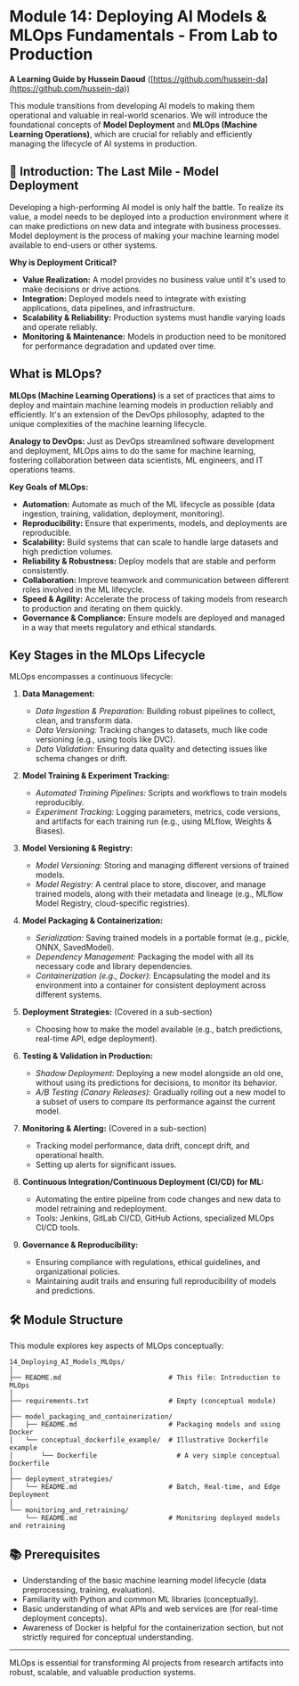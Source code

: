 # Module 14: Deploying AI Models & MLOps Fundamentals - From Lab to Production

**A Learning Guide by Hussein Daoud** ([https://github.com/hussein-da](https://github.com/hussein-da))

This module transitions from developing AI models to making them operational and valuable in real-world scenarios. We will introduce the foundational concepts of **Model Deployment** and **MLOps (Machine Learning Operations)**, which are crucial for reliably and efficiently managing the lifecycle of AI systems in production.

## 🚀 Introduction: The Last Mile - Model Deployment

Developing a high-performing AI model is only half the battle. To realize its value, a model needs to be deployed into a production environment where it can make predictions on new data and integrate with business processes. Model deployment is the process of making your machine learning model available to end-users or other systems.

**Why is Deployment Critical?**

*   **Value Realization:** A model provides no business value until it's used to make decisions or drive actions.
*   **Integration:** Deployed models need to integrate with existing applications, data pipelines, and infrastructure.
*   **Scalability & Reliability:** Production systems must handle varying loads and operate reliably.
*   **Monitoring & Maintenance:** Models in production need to be monitored for performance degradation and updated over time.

## What is MLOps?

**MLOps (Machine Learning Operations)** is a set of practices that aims to deploy and maintain machine learning models in production reliably and efficiently. It's an extension of the DevOps philosophy, adapted to the unique complexities of the machine learning lifecycle.

**Analogy to DevOps:** Just as DevOps streamlined software development and deployment, MLOps aims to do the same for machine learning, fostering collaboration between data scientists, ML engineers, and IT operations teams.

**Key Goals of MLOps:**

*   **Automation:** Automate as much of the ML lifecycle as possible (data ingestion, training, validation, deployment, monitoring).
*   **Reproducibility:** Ensure that experiments, models, and deployments are reproducible.
*   **Scalability:** Build systems that can scale to handle large datasets and high prediction volumes.
*   **Reliability & Robustness:** Deploy models that are stable and perform consistently.
*   **Collaboration:** Improve teamwork and communication between different roles involved in the ML lifecycle.
*   **Speed & Agility:** Accelerate the process of taking models from research to production and iterating on them quickly.
*   **Governance & Compliance:** Ensure models are deployed and managed in a way that meets regulatory and ethical standards.

## Key Stages in the MLOps Lifecycle

MLOps encompasses a continuous lifecycle:

1.  **Data Management:**
    *   *Data Ingestion & Preparation:* Building robust pipelines to collect, clean, and transform data.
    *   *Data Versioning:* Tracking changes to datasets, much like code versioning (e.g., using tools like DVC).
    *   *Data Validation:* Ensuring data quality and detecting issues like schema changes or drift.

2.  **Model Training & Experiment Tracking:**
    *   *Automated Training Pipelines:* Scripts and workflows to train models reproducibly.
    *   *Experiment Tracking:* Logging parameters, metrics, code versions, and artifacts for each training run (e.g., using MLflow, Weights & Biases).

3.  **Model Versioning & Registry:**
    *   *Model Versioning:* Storing and managing different versions of trained models.
    *   *Model Registry:* A central place to store, discover, and manage trained models, along with their metadata and lineage (e.g., MLflow Model Registry, cloud-specific registries).

4.  **Model Packaging & Containerization:**
    *   *Serialization:* Saving trained models in a portable format (e.g., pickle, ONNX, SavedModel).
    *   *Dependency Management:* Packaging the model with all its necessary code and library dependencies.
    *   *Containerization (e.g., Docker):* Encapsulating the model and its environment into a container for consistent deployment across different systems.

5.  **Deployment Strategies:** (Covered in a sub-section)
    *   Choosing how to make the model available (e.g., batch predictions, real-time API, edge deployment).

6.  **Testing & Validation in Production:**
    *   *Shadow Deployment:* Deploying a new model alongside an old one, without using its predictions for decisions, to monitor its behavior.
    *   *A/B Testing (Canary Releases):* Gradually rolling out a new model to a subset of users to compare its performance against the current model.

7.  **Monitoring & Alerting:** (Covered in a sub-section)
    *   Tracking model performance, data drift, concept drift, and operational health.
    *   Setting up alerts for significant issues.

8.  **Continuous Integration/Continuous Deployment (CI/CD) for ML:**
    *   Automating the entire pipeline from code changes and new data to model retraining and redeployment.
    *   Tools: Jenkins, GitLab CI/CD, GitHub Actions, specialized MLOps CI/CD tools.

9.  **Governance & Reproducibility:**
    *   Ensuring compliance with regulations, ethical guidelines, and organizational policies.
    *   Maintaining audit trails and ensuring full reproducibility of models and predictions.

## 🛠️ Module Structure

This module explores key aspects of MLOps conceptually:

```
14_Deploying_AI_Models_MLOps/
│
├── README.md                           # This file: Introduction to MLOps
│
├── requirements.txt                    # Empty (conceptual module)
│
├── model_packaging_and_containerization/
│   ├── README.md                       # Packaging models and using Docker
│   └── conceptual_dockerfile_example/  # Illustrative Dockerfile example
│       └── Dockerfile                    # A very simple conceptual Dockerfile
│
├── deployment_strategies/
│   └── README.md                       # Batch, Real-time, and Edge Deployment
│
└── monitoring_and_retraining/
    └── README.md                       # Monitoring deployed models and retraining
```

## 📚 Prerequisites

*   Understanding of the basic machine learning model lifecycle (data preprocessing, training, evaluation).
*   Familiarity with Python and common ML libraries (conceptually).
*   Basic understanding of what APIs and web services are (for real-time deployment concepts).
*   Awareness of Docker is helpful for the containerization section, but not strictly required for conceptual understanding.

---

MLOps is essential for transforming AI projects from research artifacts into robust, scalable, and valuable production systems. 